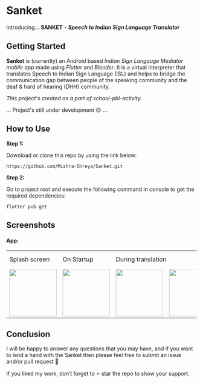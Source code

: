 # Sanket
Introducing... **SANKET** - 
_**Speech to Indian Sign Language Translator**_

## Getting Started

**Sanket** is (currently) an _Android_ based _Indian Sign Langauge Mediator mobile app_ made using _Flutter_ and _Blender_. It is a virtual interpreter that translates Speech to Indian Sign Language (ISL) and helps to bridge the communication gap between people of the speaking community and the deaf & hard of hearing (DHH) community.

_This project's created as a part of school-pbl-activity._

... Project's still under development :wink: ...

## How to Use 

**Step 1:**

Download or clone this repo by using the link below:

```
https://github.com/Mishra-Shreya/Sanket.git
```

**Step 2:**

Go to project root and execute the following command in console to get the required dependencies: 

```
flutter pub get 
```

## Screenshots 

#### App:

<table>
  <tr>
    <td>Splash screen</td>
    <td>On Startup</td>
    <td colspan="2">During translation</td>
    <td colspan="2">On Refresh</td>
    <td>Demo (x2 speed)</td>
  </tr>
  <tr>
    <td><img src="https://user-images.githubusercontent.com/69296480/163388210-749c706e-93ff-4fc4-b79d-dfa58bfa52fb.jpg" width="125"></td>
    <td><img src="https://user-images.githubusercontent.com/69296480/163388238-110fccb2-6e38-40d5-91b5-4454bda0c8dc.jpg" width="125"></td>
    <td><img src="https://user-images.githubusercontent.com/69296480/163388245-0a2193f1-b39e-4b0d-b783-734590428406.jpg" width="125"></td>
    <td><img src="https://user-images.githubusercontent.com/69296480/163388290-ec9aa348-cbc2-47a1-a09c-87f195d79be8.jpg" width="125"></td>
    <td><img src="https://user-images.githubusercontent.com/69296480/163388312-a4ea2952-f601-4668-8714-91abf8b983f2.jpg" width="125"></td>
    <td><img src="https://user-images.githubusercontent.com/69296480/163388328-4d870390-d89d-4f6a-be17-4a90b5db9aa8.jpg" width="125"></td>
    <td><img src="https://user-images.githubusercontent.com/69296480/192119484-c0ec4b9a-1a11-45d1-9ea5-eedb22d79618.gif" width="120"></td>
  </tr>
</table>

## Conclusion

I will be happy to answer any questions that you may have, and if you want to lend a hand with the Sanket then please feel free to submit an issue and/or pull request 🙂

If you liked my work, don’t forget to ⭐ star the repo to show your support.

